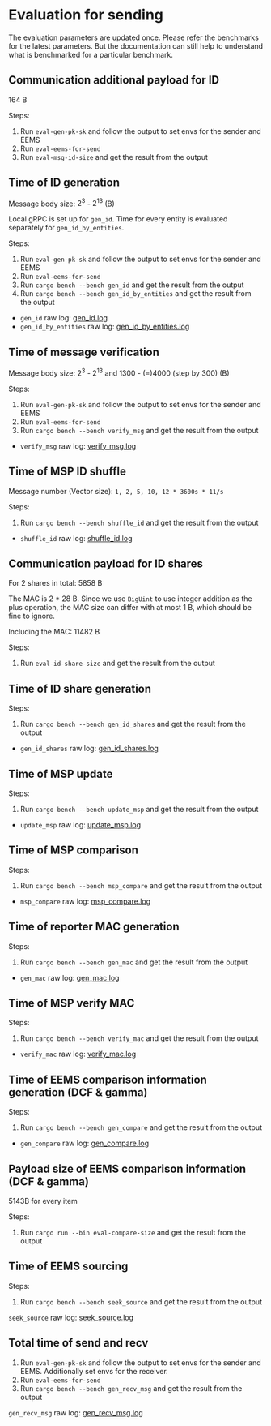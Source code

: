 # Evaluation for sending

The evaluation parameters are updated once.
Please refer the benchmarks for the latest parameters.
But the documentation can still help to understand what is benchmarked for a particular benchmark.

## Communication additional payload for ID

164 B

Steps:

1. Run `eval-gen-pk-sk` and follow the output to set envs for the sender and EEMS
2. Run `eval-eems-for-send`
3. Run `eval-msg-id-size` and get the result from the output

## Time of ID generation

Message body size: $2^3$ - $2^{13}$ (B)

Local gRPC is set up for `gen_id`.
Time for every entity is evaluated separately for `gen_id_by_entities`.

Steps:

1. Run `eval-gen-pk-sk` and follow the output to set envs for the sender and EEMS
2. Run `eval-eems-for-send`
3. Run `cargo bench --bench gen_id` and get the result from the output
4. Run `cargo bench --bench gen_id_by_entities` and get the result from the output

- `gen_id` raw log: [gen_id.log](log/gen_id.log)
- `gen_id_by_entities` raw log: [gen_id_by_entities.log](log/gen_id_by_entities.log)

## Time of message verification

Message body size: $2^3$ - $2^{13}$ and 1300 - (=)4000 (step by 300) (B)

Steps:

1. Run `eval-gen-pk-sk` and follow the output to set envs for the sender and EEMS
2. Run `eval-eems-for-send`
3. Run `cargo bench --bench verify_msg` and get the result from the output

- `verify_msg` raw log: [verify_msg.log](log/verify_msg.log)

## Time of MSP ID shuffle

Message number (Vector size): `1, 2, 5, 10, 12 * 3600s * 11/s`

Steps:

1. Run `cargo bench --bench shuffle_id` and get the result from the output

- `shuffle_id` raw log: [shuffle_id.log](log/shuffle_id.log)

## Communication payload for ID shares

<!-- For 2 shares in total: 11312 B -->
For 2 shares in total: 5858 B

The MAC is 2 \* 28 B.
Since we use `BigUint` to use integer addition as the plus operation, the MAC size can differ with at most 1 B, which should be fine to ignore.

Including the MAC: 11482 B

Steps:

1. Run `eval-id-share-size` and get the result from the output

## Time of ID share generation

Steps:

1. Run `cargo bench --bench gen_id_shares` and get the result from the output

- `gen_id_shares` raw log: [gen_id_shares.log](log/gen_id_shares.log)

<!--
## Time of ID shuffle generation

Including doing the shuffle to get the shuffled ID vector

Steps:

1. Run `cargo bench --bench gen_id_shuffle` and get the result from the output

- `gen_id_shuffle` raw log: [gen_id_shuffle.log](log/gen_id_shuffle.log)
 -->

## Time of MSP update

Steps:

1. Run `cargo bench --bench update_msp` and get the result from the output

- `update_msp` raw log: [update_msp.log](log/update_msp.log)

## Time of MSP comparison

Steps:

1. Run `cargo bench --bench msp_compare` and get the result from the output

- `msp_compare` raw log: [msp_compare.log](log/msp_compare.log)

## Time of reporter MAC generation

Steps:

1. Run `cargo bench --bench gen_mac` and get the result from the output

- `gen_mac` raw log: [gen_mac.log](log/gen_mac.log)

## Time of MSP verify MAC

Steps:

1. Run `cargo bench --bench verify_mac` and get the result from the output

- `verify_mac` raw log: [verify_mac.log](log/verify_mac.log)

## Time of EEMS comparison information generation (DCF & gamma)

Steps:

1. Run `cargo bench --bench gen_compare` and get the result from the output

- `gen_compare` raw log: [gen_compare.log](log/gen_compare.log)

## Payload size of EEMS comparison information (DCF & gamma)

5143B for every item

Steps:

1. Run `cargo run --bin eval-compare-size` and get the result from the output

## Time of EEMS sourcing

Steps:

1. Run `cargo bench --bench seek_source` and get the result from the output

`seek_source` raw log: [seek_source.log](log/seek_source.log)

## Total time of send and recv

1. Run `eval-gen-pk-sk` and follow the output to set envs for the sender and EEMS. Additionally set envs for the receiver.
2. Run `eval-eems-for-send`
3. Run `cargo bench --bench gen_recv_msg` and get the result from the output

`gen_recv_msg` raw log: [gen_recv_msg.log](log/gen_recv_msg.log)
